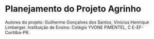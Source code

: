 # Planejamento do Projeto Agrinho
Autores do projeto: Guilherme Gonçalves dos Santos, Vinicius Henrique Limberger.
Instituição de Ensino: Colégio YVONE PIMENTEL, C E-EF- Curitiba-PR.


